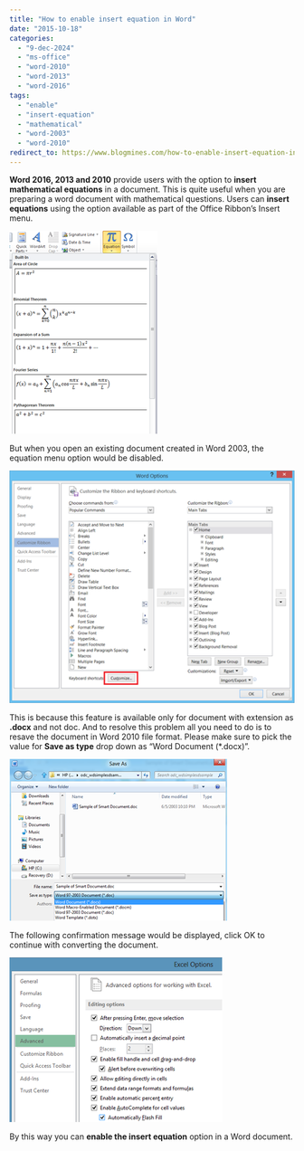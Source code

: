 ```yaml
---
title: "How to enable insert equation in Word"
date: "2015-10-18"
categories: 
  - "9-dec-2024"
  - "ms-office"
  - "word-2010"
  - "word-2013"
  - "word-2016"
tags: 
  - "enable"
  - "insert-equation"
  - "mathematical"
  - "word-2003"
  - "word-2010"
redirect_to: https://www.blogmines.com/how-to-enable-insert-equation-in-word-2010/
---
```


**Word 2016, 2013 and 2010** provide users with the option to **insert mathematical equations** in a document. This is quite useful when you are preparing a word document with mathematical questions. Users can **insert equations** using the option available as part of the Office Ribbon’s Insert menu.

[![Word 2010 Insert Equation](/assets/images/3_image_thumb39.png "Word 2010 Insert Equation")](http://blogmines.com/blog/wp-content/uploads/2011/12/image39.png)

But when you open an existing document created in Word 2003, the equation menu option would be disabled.

[![Equation Diasabled](/assets/images/3_image_thumb40.png "Equation Diasabled")](http://blogmines.com/blog/wp-content/uploads/2011/12/image40.png)

This is because this feature is available only for document with extension as **.docx** and not doc. And to resolve this problem all you need to do is to resave the document in Word 2010 file format. Please make sure to pick the value for **Save as type** drop down as “Word Document (\*.docx)”.

[![File Save as type .docx](/assets/images/3_image_thumb41.png "File Save as type .docx")](http://blogmines.com/blog/wp-content/uploads/2011/12/image41.png)

The following confirmation message would be displayed, click OK to continue with converting the document.

[![image](/assets/images/2_image_thumb42.png "image")](http://blogmines.com/blog/wp-content/uploads/2011/12/image42.png)

By this way you can **enable the insert equation** option in a Word document.
